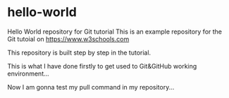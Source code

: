 # hello-world
Hello World repository for Git tutorial
This is an example repository for the Git tutoial on https://www.w3schools.com

This repository is built step by step in the tutorial.

This is what I have done firstly to get used to Git&GitHub working environment...

Now I am gonna test my pull command in my repository...
